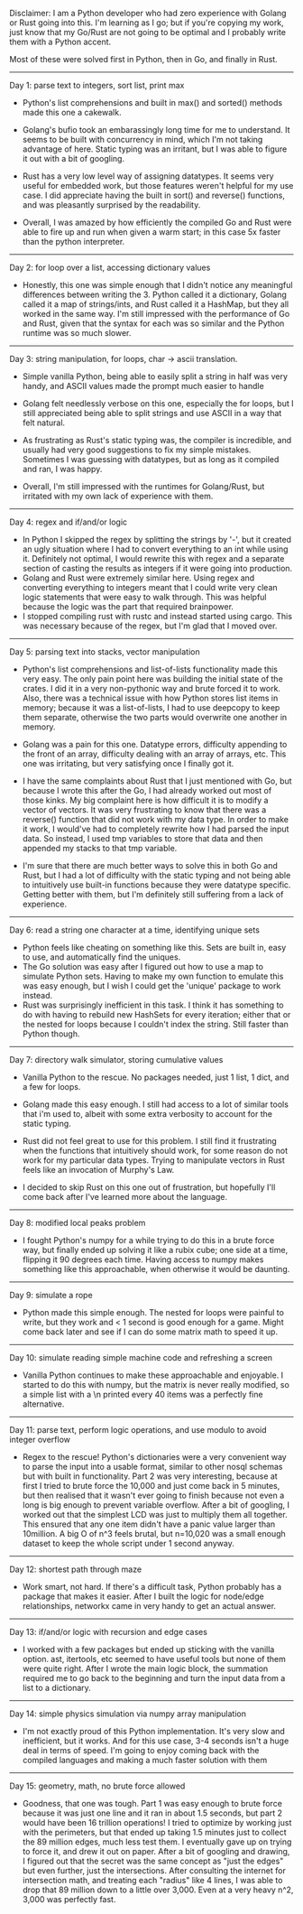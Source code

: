Disclaimer: I am a Python developer who had zero experience with Golang or Rust going into this. I'm learning as I go; but if you're copying my work, just know that my Go/Rust are not going to be optimal and I probably write them with a Python accent.

Most of these were solved first in Python, then in Go, and finally in Rust.

***
Day 1: parse text to integers, sort list, print max
  - Python's list comprehensions and built in max() and sorted() methods made this one a cakewalk.
  - Golang's bufio took an embarassingly long time for me to understand. It seems to be built with concurrency in mind, which I'm not taking advantage of here. Static typing was an irritant, but I was able to figure it out with a bit of googling.
  - Rust has a very low level way of assigning datatypes. It seems very useful for embedded work, but those features weren't helpful for my use case. I did appreciate having the built in sort() and reverse() functions, and was pleasantly surprised by the readability.

  - Overall, I was amazed by how efficiently the compiled Go and Rust were able to fire up and run when given a warm start; in this case 5x faster than the python interpreter.
***
Day 2: for loop over a list, accessing dictionary values
- Honestly, this one was simple enough that I didn't notice any meaningful differences between writing the 3. Python called it a dictionary, Golang called it a map of strings/ints, and Rust called it a HashMap, but they all worked in the same way. I'm still impressed with the performance of Go and Rust, given that the syntax for each was so similar and the Python runtime was so much slower.
***
Day 3: string manipulation, for loops, char -> ascii translation.
- Simple vanilla Python, being able to easily split a string in half was very handy, and ASCII values made the prompt much easier to handle
- Golang felt needlessly verbose on this one, especially the for loops, but I still appreciated being able to split strings and use ASCII in a way that felt natural.
- As frustrating as Rust's static typing was, the compiler is incredible, and usually had very good suggestions to fix my simple mistakes. Sometimes I was guessing with datatypes, but as long as it compiled and ran, I was happy.

- Overall, I'm still impressed with the runtimes for Golang/Rust, but irritated with my own lack of experience with them.
***
Day 4: regex and if/and/or logic
- In Python I skipped the regex by splitting the strings by '-', but it created an ugly situation where I had to convert everything to an int while using it. Definitely not optimal, I would rewrite this with regex and a separate section of casting the results as integers if it were going into production.
- Golang and Rust were extremely similar here. Using regex and converting everything to integers meant that I could write very clean logic statements that were easy to walk through. This was helpful because the logic was the part that required brainpower.
- I stopped compiling rust with rustc and instead started using cargo. This was necessary because of the regex, but I'm glad that I moved over.
***
Day 5: parsing text into stacks, vector manipulation
- Python's list comprehensions and list-of-lists functionality made this very easy. The only pain point here was building the initial state of the crates. I did it in a very non-pythonic way and brute forced it to work. Also, there was a technical issue with how Python stores list items in memory; because it was a list-of-lists, I had to use deepcopy to keep them separate, otherwise the two parts would overwrite one another in memory.
- Golang was a pain for this one. Datatype errors, difficulty appending to the front of an array, difficulty dealing with an array of arrays, etc. This one was irritating, but very satisfying once I finally got it.
- I have the same complaints about Rust that I just mentioned with Go, but because I wrote this after the Go, I had already worked out most of those kinks. My big complaint here is how difficult it is to modify a vector of vectors. It was very frustrating to know that there was a reverse() function that did not work with my data type. In order to make it work, I would've had to completely rewrite how I had parsed the input data. So instead, I used tmp variables to store that data and then appended my stacks to that tmp variable.

- I'm sure that there are much better ways to solve this in both Go and Rust, but I had a lot of difficulty with the static typing and not being able to intuitively use built-in functions because they were datatype specific. Getting better with them, but I'm definitely still suffering from a lack of experience.
***
Day 6: read a string one character at a time, identifying unique sets
- Python feels like cheating on something like this. Sets are built in, easy to use, and automatically find the uniques.
- The Go solution was easy after I figured out how to use a map to simulate Python sets. Having to make my own function to emulate this was easy enough, but I wish I could get the 'unique' package to work instead.
- Rust was surprisingly inefficient in this task. I think it has something to do with having to rebuild new HashSets for every iteration; either that or the nested for loops because I couldn't index the string. Still faster than Python though.
***
Day 7: directory walk simulator, storing cumulative values
- Vanilla Python to the rescue. No packages needed, just 1 list, 1 dict, and a few for loops.
- Golang made this easy enough. I still had access to a lot of similar tools that i'm used to, albeit with some extra verbosity to account for the static typing.
- Rust did not feel great to use for this problem. I still find it frustrating when the functions that intuitively should work, for some reason do not work for my particular data types. Trying to manipulate vectors in Rust feels like an invocation of Murphy's Law.

- I decided to skip Rust on this one out of frustration, but hopefully I'll come back after I've learned more about the language.
***
Day 8: modified local peaks problem
- I fought Python's numpy for a while trying to do this in a brute force way, but finally ended up solving it like a rubix cube; one side at a time, flipping it 90 degrees each time. Having access to numpy makes something like this approachable, when otherwise it would be daunting.
***
Day 9: simulate a rope
- Python made this simple enough. The nested for loops were painful to write, but they work and < 1 second is good enough for a game. Might come back later and see if I can do some matrix math to speed it up.
***
Day 10: simulate reading simple machine code and refreshing a screen
- Vanilla Python continues to make these approachable and enjoyable. I started to do this with numpy, but the matrix is never really modified, so a simple list with a \n printed every 40 items was a perfectly fine alternative.
***
Day 11: parse text, perform logic operations, and use modulo to avoid integer overflow
- Regex to the rescue! Python's dictionaries were a very convenient way to parse the input into a usable format, similar to other nosql schemas but with built in functionality. Part 2 was very interesting, because at first I tried to brute force the 10,000 and just come back in 5 minutes, but then realised that it wasn't ever going to finish because not even a long is big enough to prevent variable overflow. After a bit of googling, I worked out that the simplest LCD was just to multiply them all together. This ensured that any one item didn't have a panic value larger than 10million. A big O of n^3 feels brutal, but n=10,020 was a small enough dataset to keep the whole script under 1 second anyway.
***
Day 12: shortest path through maze
- Work smart, not hard. If there's a difficult task, Python probably has a package that makes it easier. After I built the logic for node/edge relationships, networkx came in very handy to get an actual answer.
***
Day 13: if/and/or logic with recursion and edge cases
- I worked with a few packages but ended up sticking with the vanilla option. ast, itertools, etc seemed to have useful tools but none of them were quite right. After I wrote the main logic block, the summation required me to go back to the beginning and turn the input data from a list to a dictionary.
***
Day 14: simple physics simulation via numpy array manipulation
- I'm not exactly proud of this Python implementation. It's very slow and inefficient, but it works. And for this use case, 3-4 seconds isn't a huge deal in terms of speed. I'm going to enjoy coming back with the compiled languages and making a much faster solution with them
***
Day 15: geometry, math, no brute force allowed
- Goodness, that one was tough. Part 1 was easy enough to brute force because it was just one line and it ran in about 1.5 seconds, but part 2 would have been 16 trillion operations! I tried to optimize by working just with the perimeters, but that ended up taking 1.5 minutes just to collect the 89 million edges, much less test them. I eventually gave up on trying to force it, and drew it out on paper. After a bit of googling and drawing, I figured out that the secret was the same concept as "just the edges" but even further, just the intersections. After consulting the internet for intersection math, and treating each "radius" like 4 lines, I was able to drop that 89 million down to a little over 3,000. Even at a very heavy n^2, 3,000 was perfectly fast.